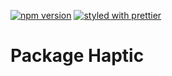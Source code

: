 [![npm version](https://badge.fury.io/js/%40gameastic%2pkg-haptic.svg)](https://badge.fury.io/js/%40gameastic%2Fpkg-haptic)
[![styled with prettier](https://img.shields.io/badge/styled_with-prettier-ff69b4.svg)](https://github.com/prettier/prettier)

# Package Haptic
